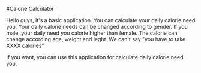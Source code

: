 #Calorie Calculator

Hello guys, it's a basic application. You can calculate your daily calorie need you.
Your daily calorie needs can be changed according to gender. If you male, your daily need you calorie higher than female.
The calorie can change according age, weight and leght. We can't say "you have to take XXXX calories"

If you want, you can use this application for calculate daily calorie need you.
